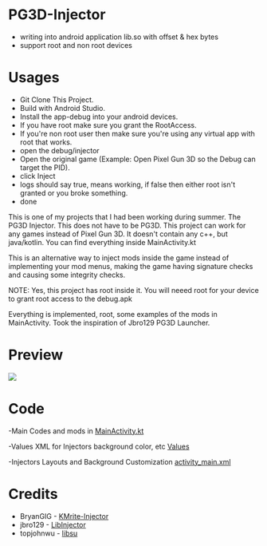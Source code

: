 # PG3D-Injector
- writing into android application lib.so with offset &amp; hex bytes <br />
- support root and non root devices

# Usages 
- Git Clone This Project.
- Build with Android Studio.
- Install the app-debug into your android devices.
- If you have root make sure you grant the RootAccess.
- If you're non root user then make sure you're using any virtual app with root that works.
- open the debug/injector
- Open the original game (Example: Open Pixel Gun 3D so the Debug can target the PID).
- click Inject
- logs should say true, means working, if false then either root isn't granted or you broke something.
- done

This is one of my projects that I had been working during summer. The PG3D Injector. This does not have to be PG3D.
This project can work for any games instead of Pixel Gun 3D. 
It doesn't contain any c++, but java/kotlin. You can find everything inside MainActivity.kt

This is an alternative way to inject mods inside the game instead of implementing your mod menus, making the game having signature checks and causing some integrity checks.


NOTE: Yes, this project has root inside it. You will neeed root for your device to grant root access to the debug.apk

Everything is implemented, root, some examples of the mods in MainActivity.
Took the inspiration of Jbro129 PG3D Launcher.

# Preview

![](http://imgur.com/a/kWHaTZv)

# Code
-Main Codes and mods in [MainActivity.kt](https://github.com/SliceCast/External-PG3D-Injector/blob/master/app/src/main/java/com/slicecast/MainActivity.kt)

-Values XML for Injectors background color, etc [Values](https://github.com/SliceCast/External-PG3D-Injector/tree/master/app/src/main/res/values)

-Injectors Layouts and Background Customization [activity_main.xml](https://github.com/SliceCast/External-PG3D-Injector/blob/master/app/src/main/res/layout/activity_main.xml)



# Credits
- BryanGIG - [KMrite-Injector](https://github.com/BryanGIG/KMrite)
- jbro129 - [LibInjector](https://github.com/jbro129/LibInjector)
- topjohnwu - [libsu](https://github.com/topjohnwu/libsu)
